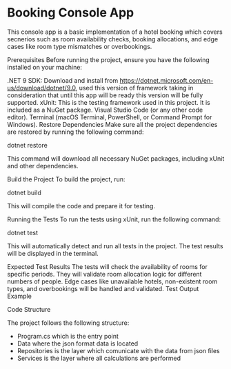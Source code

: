 # Booking Console App

This console app is a basic implementation of a hotel booking which covers secnerios such as room availability checks, booking allocations, and edge cases like room type mismatches or overbookings.

Prerequisites
Before running the project, ensure you have the following installed on your machine:

.NET 9 SDK: Download and install from https://dotnet.microsoft.com/en-us/download/dotnet/9.0, used this version of framework taking in consideration that until this app will be ready this version will be fully supported.
xUnit: This is the testing framework used in this project. It is included as a NuGet package.
Visual Studio Code (or any other code editor).
Terminal (macOS Terminal, PowerShell, or Command Prompt for Windows).
Restore Dependencies
Make sure all the project dependencies are restored by running the following command:

dotnet restore

This command will download all necessary NuGet packages, including xUnit and other dependencies.

Build the Project
To build the project, run:

dotnet build

This will compile the code and prepare it for testing.

Running the Tests
To run the tests using xUnit, run the following command:

dotnet test

This will automatically detect and run all tests in the project. The test results will be displayed in the terminal.

Expected Test Results The tests will check the availability of rooms for specific periods. They will validate room allocation logic for different numbers of people. Edge cases like unavailable hotels, non-existent room types, and overbookings will be handled and validated. Test Output Example

Code Structure

The project follows the following structure:

- Program.cs which is the entry point
- Data where the json format data is located
- Repositories is the layer which comunicate with the data from json files
- Services is the layer where all calculations are performed
